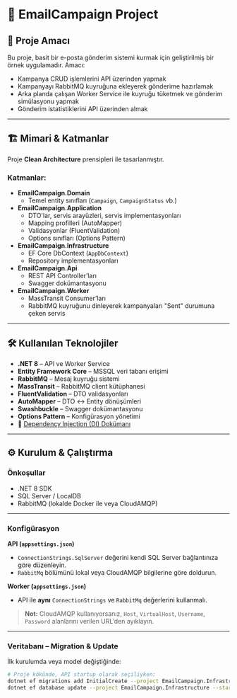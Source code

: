 # 📧 EmailCampaign Project

## 📌 Proje Amacı
Bu proje, basit bir e-posta gönderim sistemi kurmak için geliştirilmiş bir örnek uygulamadır.
Amacı:
- Kampanya CRUD işlemlerini API üzerinden yapmak
- Kampanyayı RabbitMQ kuyruğuna ekleyerek gönderime hazırlamak
- Arka planda çalışan Worker Service ile kuyruğu tüketmek ve gönderim simülasyonu yapmak
- Gönderim istatistiklerini API üzerinden almak
  
---

## 🏗️ Mimari & Katmanlar
Proje **Clean Architecture** prensipleri ile tasarlanmıştır.

### Katmanlar:
- **EmailCampaign.Domain**  
  - Temel entity sınıfları (`Campaign`, `CampaignStatus` vb.)
- **EmailCampaign.Application**  
  - DTO'lar, servis arayüzleri, servis implementasyonları
  - Mapping profilleri (AutoMapper)
  - Validasyonlar (FluentValidation)
  - Options sınıfları (Options Pattern)
- **EmailCampaign.Infrastructure**  
  - EF Core DbContext (`AppDbContext`)
  - Repository implementasyonları
- **EmailCampaign.Api**  
  - REST API Controller’ları
  - Swagger dokümantasyonu
- **EmailCampaign.Worker**  
  - MassTransit Consumer’ları
  - RabbitMQ kuyruğunu dinleyerek kampanyaları "Sent" durumuna çeken servis

---

## 🛠️ Kullanılan Teknolojiler
- **.NET 8** – API ve Worker Service
- **Entity Framework Core** – MSSQL veri tabanı erişimi
- **RabbitMQ** – Mesaj kuyruğu sistemi
- **MassTransit** – RabbitMQ client kütüphanesi
- **FluentValidation** – DTO validasyonları
- **AutoMapper** – DTO ↔ Entity dönüşümleri
- **Swashbuckle** – Swagger dokümantasyonu
- **Options Pattern** – Konfigürasyon yönetimi
- 📄 [Dependency Injection (DI) Dokümanı](doc/DI.md)

---

## ⚙️ Kurulum & Çalıştırma

### Önkoşullar
- .NET 8 SDK
- SQL Server / LocalDB
- RabbitMQ (lokalde Docker ile veya CloudAMQP)

---

### Konfigürasyon

**API (`appsettings.json`)**
- `ConnectionStrings.SqlServer` değerini kendi SQL Server bağlantınıza göre düzenleyin.
- `RabbitMq` bölümünü lokal veya CloudAMQP bilgilerine göre doldurun.

**Worker (`appsettings.json`)**
- API ile **aynı** `ConnectionStrings` ve `RabbitMq` değerlerini kullanmalı.

> **Not:** CloudAMQP kullanıyorsanız, `Host`, `VirtualHost`, `Username`, `Password` alanlarını verilen URL’den ayıklayın.

---

### Veritabanı – Migration & Update

İlk kurulumda veya model değiştiğinde:

```bash
# Proje kökünde, API startup olarak seçiliyken:
dotnet ef migrations add InitialCreate --project EmailCampaign.Infrastructure --startup-project EmailCampaign.Api
dotnet ef database update --project EmailCampaign.Infrastructure --startup-project EmailCampaign.Api
